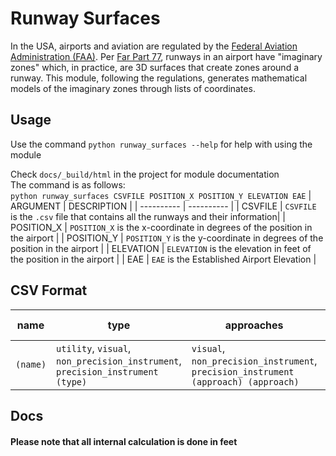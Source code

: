 # Runway Surfaces
In the USA, airports and aviation are regulated by the [Federal Aviation Administration (FAA)](https://www.faa.gov/). Per [Far Part 77](https://www.ecfr.gov/current/title-14/chapter-I/subchapter-E/part-77), runways in an airport have "imaginary zones" which, in practice, are 3D surfaces that create zones around a runway. This module, following the regulations, generates mathematical models of the imaginary zones through lists of coordinates.

## Usage
Use the command `python runway_surfaces --help` for help with using the module

Check `docs/_build/html` in the project for module documentation\
The command is as follows:\
`python runway_surfaces CSVFILE POSITION_X POSITION_Y ELEVATION EAE`
| ARGUMENT | DESCRIPTION |
| ---------- | ---------- |
| CSVFILE | `CSVFILE` is the `.csv` file that contains all the runways and their information|
| POSITION_X | `POSITION_X` is the x-coordinate in degrees of the position in the airport |
| POSITION_Y | `POSITION_Y` is the y-coordinate in degrees of the position in the airport |
| ELEVATION | `ELEVATION` is the elevation in feet of the position in the airport |
| EAE | `EAE` is the Established Airport Elevation |

## CSV Format

| name | type | approaches | coords | end names | special surface |
| ----- | ----- | ----- | ----- | ----- | ----- |
| `(name)` | `utility`, `visual`, `non_precision_instrument`, `precision_instrument` `(type)` | `visual`, `non_precision_instrument`,  `precision_instrument` `(approach) (approach)` | `(x y) (x y)` | `(name) (name`) | `true`,`false` |

## Docs

#### Please note that all internal calculation is done in feet